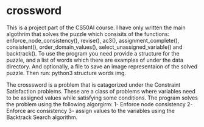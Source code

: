 # crossword
This is a project part of the CS50AI course. I have only written the main algothrim that solves the puzzle which consisits of the functions: enforce_node_consistency(), revise(), ac3(), assignment_complete(), consistent(), order_domain_values(), select_unassigned_variable() and backtrack(). To use the program you need provide a structure for the puzzle, and a list of words which there are examples of under the data directory. And optionally, a file to save an image representaion of the solved puzzle. Then run: python3 structure words img.

The crosssword is a problem that is catagorized under the Constraint Satisfaction problems. These are a class of problems where variables need to be assigned values while satisfying some conditions. The program solves the problem using the following algorgirm: 1- Enforce node consistency 2- Enforce arc consistency 3- assign values to the variables using the Backtrack Search algorithm.
